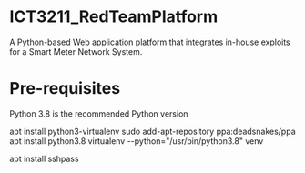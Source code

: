 # ICT3211_RedTeamPlatform
A Python-based Web application platform that integrates in-house exploits for a Smart Meter Network System.

# Pre-requisites
Python 3.8 is the recommended Python version 

apt install python3-virtualenv
sudo add-apt-repository ppa:deadsnakes/ppa
apt install python3.8
virtualenv --python="/usr/bin/python3.8" venv

apt install sshpass
